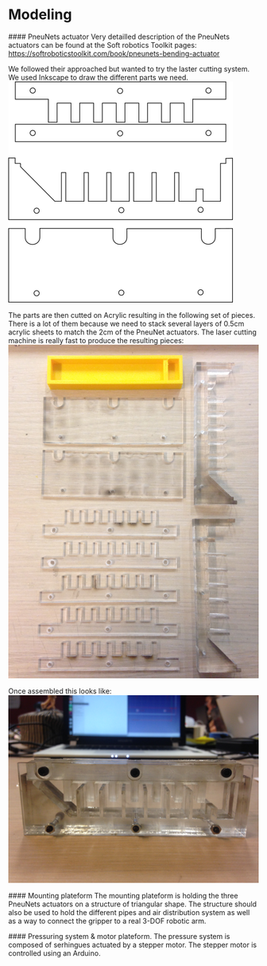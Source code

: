 Modeling
=======================


#### PneuNets actuator
Very detailled description of the PneuNets actuators can be found at the Soft robotics Toolkit pages: https://softroboticstoolkit.com/book/pneunets-bending-actuator

We followed their approached but wanted to try the laster cutting system. We used Inkscape to draw the different parts we need. ![Sketches in SVG](../images/mold_all_sketches.png)

The parts are then cutted on Acrylic resulting in the following set of pieces. There is a lot of them because we need to stack several layers of 0.5cm acrylic sheets to match the 2cm of the PneuNet actuators. The laser cutting machine is really fast to produce the resulting pieces:  
![Real images](../images/mold_all.jpeg)

Once assembled this looks like:
![Real images](../images/mold4.jpeg)

#### Mounting plateform 
The mounting plateform is holding the three PneuNets actuators on a structure of triangular shape. The structure should also be used to hold the different pipes and air distribution system as well as a way to connect the gripper to a real 3-DOF robotic arm. 



#### Pressuring system & motor plateform.
The pressure system is composed of serhingues actuated by a stepper motor. 
The stepper motor is controlled using an Arduino. 


